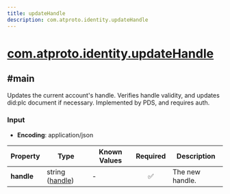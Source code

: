 ```yaml
---
title: updateHandle
description: com.atproto.identity.updateHandle
---
```


# [com.atproto.identity.updateHandle](https://github.com/myConsciousness/atproto.dart/blob/main/lexicons/com/atproto/identity/updateHandle.json)

## #main

Updates the current account's handle. Verifies handle validity, and updates did:plc document if necessary. Implemented by PDS, and requires auth.

### Input

- **Encoding**: application/json

| Property | Type | Known Values | Required | Description |
| --- | --- | --- | :---: | --- |
| **handle** | string ([handle](https://atproto.com/specs/handle)) | - | ✅ | The new handle. |
